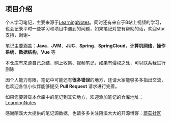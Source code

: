 ## 项目介绍

个人学习笔记，主要来源于[LearningNotes](https://gitee.com/moxi159753/LearningNotes)，同时还有来自于B站上视频的学习，也会记录平时一些学习和项目中遇到的问题，如果笔记对您有帮助的话，欢迎star支持，谢谢~

笔记主要涵盖：**Java**，**JVM**、**JUC**、**Spring**，**SpringCloud**，**计算机网络**，**操作系统**，**数据结构**，**Vue** 等

本仓库有来源自己总结、网上收集、视频笔记，如果有侵权之处，可以联系我进行删除

因个人能力有限，笔记中可能还有**很多错误**的地方，还请大家能够多多指出交流，也欢迎各位小伙伴能够提交 **Pull Request** 请求进行完善。

如果您要转载本仓库中的笔记到其它地方，欢迎添加笔记的仓库地址：[LearningNotes](https://github.com/zhou999264/zhou999264.github.io)

感谢陌溪大大提供的笔记源数据，也请多多关注陌溪大大的开源博客：[蘑菇社区](http://www.moguit.cn/#/)

<br>

<br>

<br>

<br>

<br>

<br>

<br>

<br>

<br>

<br>

<br>

<br>

  



































